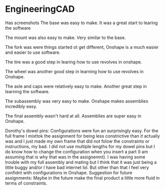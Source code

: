 # EngineeringCAD
Has screenshots
The base was easy to make. It was a great start to learing the software

The mount was also easy to make. Very similar to the base.

The fork was were things started ot get different, Onshape is a much easier and easier to use software.

The tire was a good step in learing how to use revolves in onshape.

The wheel was another good step in learning how to use revolves in Onshape.

The axle and caps were relatively easy to make. Another great step in learning the software.

The subassembly was very easy to make. Onshape makes assemblies incredibly easy.

The final assembly wasn't hard at all. Assemblies are super easy in Onshape.

Dorothy's dowel pins:
Configurations were fun an surprisingly easy. For the full frame I misttok the assignment for being less constrictive than it actually was and I just made my own frame that did not folow the constraints or instructions, my bad. I did not use multiple lengths for my dowel pins but I do know how to change the configuration when you insert a part (I am assuming that is why that was in the assignemnt). I was having some trouble with my full assembly and mating but I think that it was just being a little buggy and/or I have bad internet lol. But other than that I feel very confidnt with configurations in Onshape. 
Suggestion for future assignments:
Maybe in the future make the final product a little more fluid in terms of constraints.
